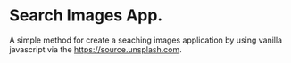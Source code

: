 # Search Images App. 
 A simple method for create a seaching images application by using vanilla javascript via the https://source.unsplash.com. 


  
